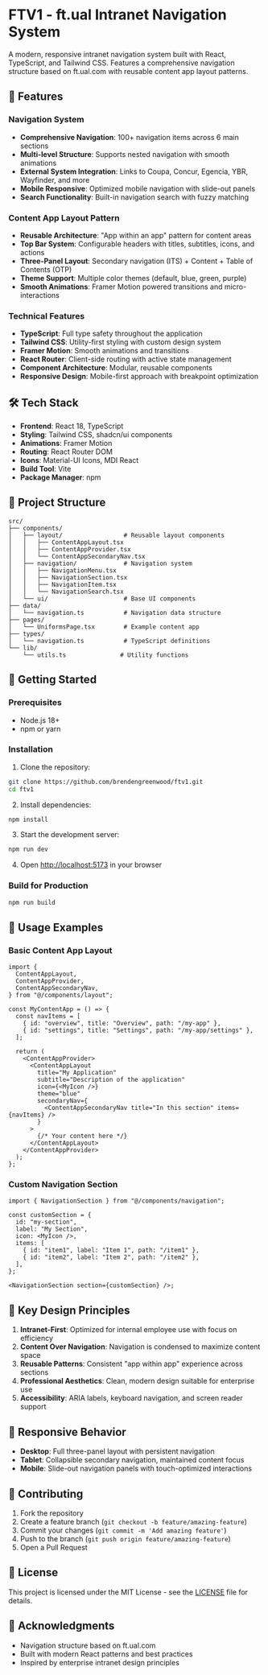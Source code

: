 # FTV1 - ft.ual Intranet Navigation System

A modern, responsive intranet navigation system built with React, TypeScript, and Tailwind CSS. Features a comprehensive navigation structure based on ft.ual.com with reusable content app layout patterns.

## 🚀 Features

### Navigation System

- **Comprehensive Navigation**: 100+ navigation items across 6 main sections
- **Multi-level Structure**: Supports nested navigation with smooth animations
- **External System Integration**: Links to Coupa, Concur, Egencia, YBR, Wayfinder, and more
- **Mobile Responsive**: Optimized mobile navigation with slide-out panels
- **Search Functionality**: Built-in navigation search with fuzzy matching

### Content App Layout Pattern

- **Reusable Architecture**: "App within an app" pattern for content areas
- **Top Bar System**: Configurable headers with titles, subtitles, icons, and actions
- **Three-Panel Layout**: Secondary navigation (ITS) + Content + Table of Contents (OTP)
- **Theme Support**: Multiple color themes (default, blue, green, purple)
- **Smooth Animations**: Framer Motion powered transitions and micro-interactions

### Technical Features

- **TypeScript**: Full type safety throughout the application
- **Tailwind CSS**: Utility-first styling with custom design system
- **Framer Motion**: Smooth animations and transitions
- **React Router**: Client-side routing with active state management
- **Component Architecture**: Modular, reusable components
- **Responsive Design**: Mobile-first approach with breakpoint optimization

## 🛠️ Tech Stack

- **Frontend**: React 18, TypeScript
- **Styling**: Tailwind CSS, shadcn/ui components
- **Animations**: Framer Motion
- **Routing**: React Router DOM
- **Icons**: Material-UI Icons, MDI React
- **Build Tool**: Vite
- **Package Manager**: npm

## 📁 Project Structure

```
src/
├── components/
│   ├── layout/                 # Reusable layout components
│   │   ├── ContentAppLayout.tsx
│   │   ├── ContentAppProvider.tsx
│   │   └── ContentAppSecondaryNav.tsx
│   ├── navigation/             # Navigation system
│   │   ├── NavigationMenu.tsx
│   │   ├── NavigationSection.tsx
│   │   ├── NavigationItem.tsx
│   │   └── NavigationSearch.tsx
│   └── ui/                     # Base UI components
├── data/
│   └── navigation.ts           # Navigation data structure
├── pages/
│   └── UniformsPage.tsx        # Example content app
├── types/
│   └── navigation.ts           # TypeScript definitions
└── lib/
    └── utils.ts               # Utility functions
```

## 🚀 Getting Started

### Prerequisites

- Node.js 18+
- npm or yarn

### Installation

1. Clone the repository:

```bash
git clone https://github.com/brendengreenwood/ftv1.git
cd ftv1
```

2. Install dependencies:

```bash
npm install
```

3. Start the development server:

```bash
npm run dev
```

4. Open [http://localhost:5173](http://localhost:5173) in your browser

### Build for Production

```bash
npm run build
```

## 🎨 Usage Examples

### Basic Content App Layout

```tsx
import {
  ContentAppLayout,
  ContentAppProvider,
  ContentAppSecondaryNav,
} from "@/components/layout";

const MyContentApp = () => {
  const navItems = [
    { id: "overview", title: "Overview", path: "/my-app" },
    { id: "settings", title: "Settings", path: "/my-app/settings" },
  ];

  return (
    <ContentAppProvider>
      <ContentAppLayout
        title="My Application"
        subtitle="Description of the application"
        icon={<MyIcon />}
        theme="blue"
        secondaryNav={
          <ContentAppSecondaryNav title="In this section" items={navItems} />
        }
      >
        {/* Your content here */}
      </ContentAppLayout>
    </ContentAppProvider>
  );
};
```

### Custom Navigation Section

```tsx
import { NavigationSection } from "@/components/navigation";

const customSection = {
  id: "my-section",
  label: "My Section",
  icon: <MyIcon />,
  items: [
    { id: "item1", label: "Item 1", path: "/item1" },
    { id: "item2", label: "Item 2", path: "/item2" },
  ],
};

<NavigationSection section={customSection} />;
```

## 🎯 Key Design Principles

1. **Intranet-First**: Optimized for internal employee use with focus on efficiency
2. **Content Over Navigation**: Navigation is condensed to maximize content space
3. **Reusable Patterns**: Consistent "app within app" experience across sections
4. **Professional Aesthetics**: Clean, modern design suitable for enterprise use
5. **Accessibility**: ARIA labels, keyboard navigation, and screen reader support

## 📱 Responsive Behavior

- **Desktop**: Full three-panel layout with persistent navigation
- **Tablet**: Collapsible secondary navigation, maintained content focus
- **Mobile**: Slide-out navigation panels with touch-optimized interactions

## 🤝 Contributing

1. Fork the repository
2. Create a feature branch (`git checkout -b feature/amazing-feature`)
3. Commit your changes (`git commit -m 'Add amazing feature'`)
4. Push to the branch (`git push origin feature/amazing-feature`)
5. Open a Pull Request

## 📄 License

This project is licensed under the MIT License - see the [LICENSE](LICENSE) file for details.

## 🙏 Acknowledgments

- Navigation structure based on ft.ual.com
- Built with modern React patterns and best practices
- Inspired by enterprise intranet design principles
